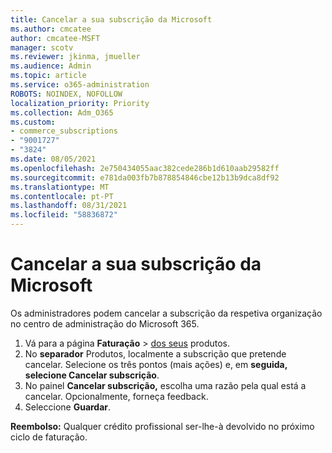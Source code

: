 ```yaml
---
title: Cancelar a sua subscrição da Microsoft
ms.author: cmcatee
author: cmcatee-MSFT
manager: scotv
ms.reviewer: jkinma, jmueller
ms.audience: Admin
ms.topic: article
ms.service: o365-administration
ROBOTS: NOINDEX, NOFOLLOW
localization_priority: Priority
ms.collection: Adm_O365
ms.custom:
- commerce_subscriptions
- "9001727"
- "3824"
ms.date: 08/05/2021
ms.openlocfilehash: 2e750434055aac382cede286b1d610aab29582ff
ms.sourcegitcommit: e781da003fb7b878854846cbe12b13b9dca8df92
ms.translationtype: MT
ms.contentlocale: pt-PT
ms.lasthandoff: 08/31/2021
ms.locfileid: "58836872"
---
```

# <a name="cancel-your-microsoft-subscription"></a>Cancelar a sua subscrição da Microsoft

Os administradores podem cancelar a subscrição da respetiva organização no centro de administração do Microsoft 365.

1. Vá para a página **Faturação** \> [dos seus](https://go.microsoft.com/fwlink/p/?linkid=842054) produtos.
2. No **separador** Produtos, localmente a subscrição que pretende cancelar. Selecione os três pontos (mais ações) e, em **seguida, selecione Cancelar subscrição**.
3. No painel **Cancelar subscrição,** escolha uma razão pela qual está a cancelar. Opcionalmente, forneça feedback.
4. Seleccione **Guardar**.

**Reembolso:** Qualquer crédito profissional ser-lhe-à devolvido no próximo ciclo de faturação.